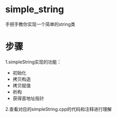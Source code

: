 # simple_string

手把手教你实现一个简单的string类

# 步骤

1.simpleString实现的功能：

- 初始化
- 拷贝构造
- 拷贝赋值
- 析构
- 获得首地址指针

2.查看对应的simpleString.cpp的代码和注释进行理解